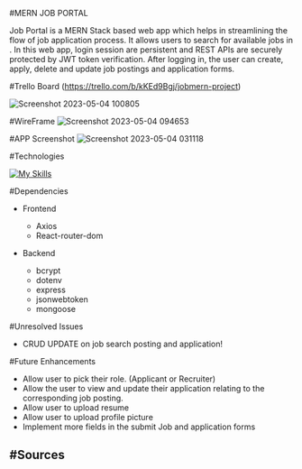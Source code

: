 #MERN JOB PORTAL 

Job Portal is a MERN Stack based web app which helps in streamlining the flow of job application process. It allows users to search for available jobs in . In this web app, login session are persistent and REST APIs are securely protected by JWT token verification. After logging in, the user can create, apply, delete and update job postings and application forms. 

#Trello Board
(https://trello.com/b/kKEd9Bgj/jobmern-project)

![Screenshot 2023-05-04 100805](https://user-images.githubusercontent.com/122950634/236232808-ca607594-9516-4aae-9256-f62d20fb3a01.png)

#WireFrame
![Screenshot 2023-05-04 094653](https://user-images.githubusercontent.com/122950634/236225526-6feeaf4a-6d5f-4c3a-b50e-53feb96f0886.png)

#APP Screenshot
![Screenshot 2023-05-04 031118](https://user-images.githubusercontent.com/122950634/236134972-38327482-9650-44b1-9a6c-0ecc0912f4e5.png)

#Technologies

[![My Skills](https://skills.thijs.gg/icons?i=mongodb,express,react,nodejs)](https://skills.thijs.gg)

#Dependencies
- Frontend
  - Axios
  - React-router-dom

- Backend
  - bcrypt
  - dotenv
  - express
  - jsonwebtoken
  - mongoose

#Unresolved Issues
- CRUD UPDATE on job search posting and application!

#Future Enhancements
- Allow user to pick their role. (Applicant or Recruiter)
- Allow the user to view and update their application relating to the corresponding job posting.
- Allow user to upload resume
- Allow user to upload profile picture
- Implement more fields in the submit Job and application forms


#Sources
- 





